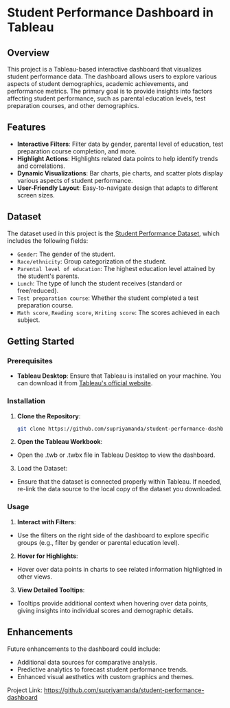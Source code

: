 # Student Performance Dashboard in Tableau

## Overview

This project is a Tableau-based interactive dashboard that visualizes student performance data. The dashboard allows users to explore various aspects of student demographics, academic achievements, and performance metrics. The primary goal is to provide insights into factors affecting student performance, such as parental education levels, test preparation courses, and other demographics.

## Features

- **Interactive Filters**: Filter data by gender, parental level of education, test preparation course completion, and more.
- **Highlight Actions**: Highlights related data points to help identify trends and correlations.
- **Dynamic Visualizations**: Bar charts, pie charts, and scatter plots display various aspects of student performance.
- **User-Friendly Layout**: Easy-to-navigate design that adapts to different screen sizes.

## Dataset

The dataset used in this project is the [Student Performance Dataset](https://www.kaggle.com/datasets/whenamancodes/students-performance-in-exams), which includes the following fields:

- `Gender`: The gender of the student.
- `Race/ethnicity`: Group categorization of the student.
- `Parental level of education`: The highest education level attained by the student's parents.
- `Lunch`: The type of lunch the student receives (standard or free/reduced).
- `Test preparation course`: Whether the student completed a test preparation course.
- `Math score`, `Reading score`, `Writing score`: The scores achieved in each subject.

## Getting Started

### Prerequisites

- **Tableau Desktop**: Ensure that Tableau is installed on your machine. You can download it from [Tableau's official website](https://www.tableau.com/products/desktop).

### Installation

1. **Clone the Repository**:
   ```bash
   git clone https://github.com/supriyamanda/student-performance-dashboard.git

2. **Open the Tableau Workbook**:

- Open the .twb or .twbx file in Tableau Desktop to view the dashboard.
  
3. Load the Dataset:

- Ensure that the dataset is connected properly within Tableau. If needed, re-link the data source to the local copy of the dataset you downloaded.

### Usage

1. **Interact with Filters**:
- Use the filters on the right side of the dashboard to explore specific groups (e.g., filter by gender or parental education level).
2. **Hover for Highlights**:
- Hover over data points in charts to see related information highlighted in other views.
3. **View Detailed Tooltips**:
- Tooltips provide additional context when hovering over data points, giving insights into individual scores and demographic details.

## Enhancements

Future enhancements to the dashboard could include:

- Additional data sources for comparative analysis.
- Predictive analytics to forecast student performance trends.
- Enhanced visual aesthetics with custom graphics and themes.

Project Link: https://github.com/supriyamanda/student-performance-dashboard

